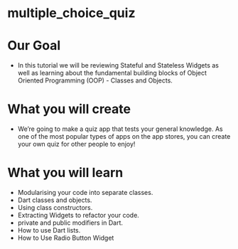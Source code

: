 # multiple_choice_quiz

# Our Goal
* In this tutorial we will be reviewing Stateful and Stateless Widgets as well as learning about the fundamental building blocks of Object Oriented Programming (OOP) - Classes and Objects.

# What you will create
* We’re going to make a quiz app that tests your general knowledge. As one of the most popular types of apps on the app stores, you can create your own quiz for other people to enjoy!

# What you will learn
* Modularising your code into separate classes.
* Dart classes and objects.
* Using class constructors.
* Extracting Widgets to refactor your code.
* private and public modifiers in Dart.
* How to use Dart lists.
* How to Use Radio Button Widget

